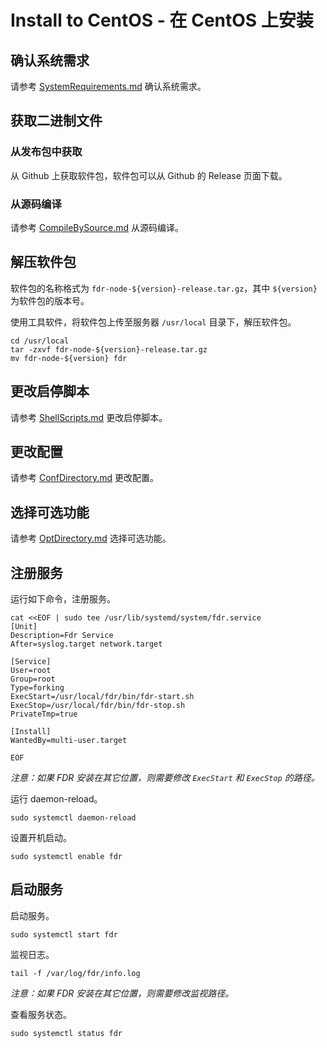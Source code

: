 # Install to CentOS - 在 CentOS 上安装

## 确认系统需求

请参考 [SystemRequirements.md](./SystemRequirements.md) 确认系统需求。

## 获取二进制文件

### 从发布包中获取

从 Github 上获取软件包，软件包可以从 Github 的 Release 页面下载。

### 从源码编译

请参考 [CompileBySource.md](./CompileBySource.md) 从源码编译。

## 解压软件包

软件包的名称格式为 `fdr-node-${version}-release.tar.gz`，其中 `${version}` 为软件包的版本号。

使用工具软件，将软件包上传至服务器 `/usr/local` 目录下，解压软件包。

```shell
cd /usr/local
tar -zxvf fdr-node-${version}-release.tar.gz
mv fdr-node-${version} fdr
```

## 更改启停脚本

请参考 [ShellScripts.md](./ShellScripts.md) 更改启停脚本。

## 更改配置

请参考 [ConfDirectory.md](./ConfDirectory.md) 更改配置。

## 选择可选功能

请参考 [OptDirectory.md](./OptDirectory.md) 选择可选功能。

## 注册服务

运行如下命令，注册服务。

```shell
cat <<EOF | sudo tee /usr/lib/systemd/system/fdr.service
[Unit]
Description=Fdr Service
After=syslog.target network.target

[Service]
User=root
Group=root
Type=forking
ExecStart=/usr/local/fdr/bin/fdr-start.sh
ExecStop=/usr/local/fdr/bin/fdr-stop.sh
PrivateTmp=true

[Install]
WantedBy=multi-user.target

EOF
```

*注意：如果 FDR 安装在其它位置，则需要修改 `ExecStart` 和 `ExecStop` 的路径。*

运行 daemon-reload。

```shell
sudo systemctl daemon-reload
```

设置开机启动。

```shell
sudo systemctl enable fdr
```

## 启动服务

启动服务。

```shell
sudo systemctl start fdr
```

监视日志。

```shell
tail -f /var/log/fdr/info.log
```

*注意：如果 FDR 安装在其它位置，则需要修改监视路径。*

查看服务状态。

```shell
sudo systemctl status fdr
```
